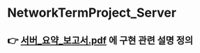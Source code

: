 # NetworkTermProject_Server
## 👉 [서버_요약_보고서.pdf](https://github.com/SUNGIN99/NetworkTermProject_Server/blob/main/%EC%84%9C%EB%B2%84_%EC%9A%94%EC%95%BD_%EB%B3%B4%EA%B3%A0%EC%84%9C.pdf) 에 구현 관련 설명 정의
